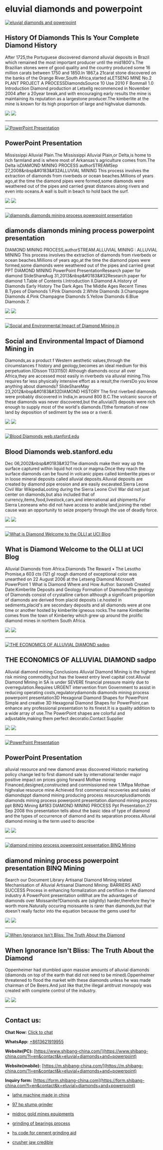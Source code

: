 # eluvial diamonds and powerpoint

<a href="https://swt.shibang-china.com/?l=en&img&k=eluvial+diamonds+and+powerpoint" target="_blank">![eluvial diamonds and powerpoint](http://static.shibang-china.com/all-800x300/699.jpg)</a>

## History Of Diamonds This Is Your Complete Diamond History
After 1725,the Portuguese discovered diamond alluvial deposits in Brazil which remained the most important producer until the mid1800's.The Brazilian stones were of good quality and the country produced some 16 million carats between 1750 and 1850.In 1867,a 21carat stone discovered on the banks of the Orange River,South Africa,started aLETSENG MlNE No.2 PLANT PROJECT A PROCESSDiamondsSource 10 Use 2010 F Bommall 1.0 Introduction Diamond production at Letsellg recommenced in November 2004 after a 20year break,and with encouraging early results the mine is maintaining its reputation as a largestone producer.The kimberlite at the mine is known for its high proportion of large and highvalue diamonds.


<a href="https://whatsapp.shibangsoft.com/WhatsApp.php" target="_blank" title="WhatsApp">![](http://static.shibang-china.com/icon/whatsapp.png)</a> <a href="https://swt.shibang-china.com/?l=en&icon&k=eluvial+diamonds+and+powerpoint" target="_blank">![](http://static.shibang-china.com/icon/chat-en.png)</a>

---

<a href="https://swt.shibang-china.com/?l=en&img&k=eluvial+diamonds+and+powerpoint" target="_blank">![PowerPoint Presentation](http://static.shibang-china.com/all-800x300/850.jpg)</a>

## PowerPoint Presentation
Mississippi Alluvial Plain.The Mississippi Alluvial Plain,or Delta,is home to rich farmland and is where most of Arkansas's agriculture comes from.The Delta isDIAMOND MINING PROCESS authorSTREAMSep 27,2008&nbsp&#0183&#32ALLUVIAL MINING This process involves the extraction of diamonds from riverbeds or ocean beaches.Millions of years ago,at the time the diamond pipes were formed,some diamonds were weathered out of the pipes and carried great distances along rivers and even into oceans.A wall is built in beach to hold back the surf.


<a href="https://whatsapp.shibangsoft.com/WhatsApp.php" target="_blank" title="WhatsApp">![](http://static.shibang-china.com/icon/whatsapp.png)</a> <a href="https://swt.shibang-china.com/?l=en&icon&k=eluvial+diamonds+and+powerpoint" target="_blank">![](http://static.shibang-china.com/icon/chat-en.png)</a>

---

<a href="https://swt.shibang-china.com/?l=en&img&k=eluvial+diamonds+and+powerpoint" target="_blank">![diamonds diamonds mining process powerpoint presentation](http://static.shibang-china.com/all-800x300/718.jpg)</a>

## diamonds diamonds mining process powerpoint presentation
DIAMOND MINING PROCESS,authorSTREAM.ALLUVIAL MINING : ALLUVIAL MINING This process involves the extraction of diamonds from riverbeds or ocean beaches.Millions of years ago,at the time the diamond pipes were formed,some diamonds were weathered out of the pipes and carried great PPT DIAMOND MINING PowerPoint PresentationResearch paper for diamond SlideShareAug 31,2013&nbsp&#0183&#32Research paper for diamond 1.Table of Contents I.Introduction II.Diamond A.History of Diamonds Early History The Dark Ages The Middle Ages Recent Times B.Types of Diamonds 1.Pink Diamonds 2.White Diamonds 3.Champagne Diamonds 4.Pink Champagne Diamonds 5.Yellow Diamonds 6.Blue Diamonds 7.


<a href="https://whatsapp.shibangsoft.com/WhatsApp.php" target="_blank" title="WhatsApp">![](http://static.shibang-china.com/icon/whatsapp.png)</a> <a href="https://swt.shibang-china.com/?l=en&icon&k=eluvial+diamonds+and+powerpoint" target="_blank">![](http://static.shibang-china.com/icon/chat-en.png)</a>

---

<a href="https://swt.shibang-china.com/?l=en&img&k=eluvial+diamonds+and+powerpoint" target="_blank">![Social and Environmental Impact of Diamond Mining in](http://static.shibang-china.com/all-800x300/1021.jpg)</a>

## Social and Environmental Impact of Diamond Mining in
Diamonds,as a product f Western aesthetic values,through the circumstances f history and geology,becomes an ideal medium for this perpetuation.(Olsson 11331150) Although diamonds occur all over Africa,they are accessed most easily in riverbeds via alluvial mining.This requires far less physically intensive effort as a result,the riversDo you know anything about diamonds? SlideShareMay 23,2012&nbsp&#0183&#32DIAMOND HISTORY The first riverbed diamonds were probably discovered in India,in around 800 B.C.The volcanic source of these diamonds was never discovered,but the alluvial(1) deposits were rich enough to supply most of the world's diamonds.(1)the formation of new land by deposition of sediment by the sea or a river.6.


<a href="https://whatsapp.shibangsoft.com/WhatsApp.php" target="_blank" title="WhatsApp">![](http://static.shibang-china.com/icon/whatsapp.png)</a> <a href="https://swt.shibang-china.com/?l=en&icon&k=eluvial+diamonds+and+powerpoint" target="_blank">![](http://static.shibang-china.com/icon/chat-en.png)</a>

---

<a href="https://swt.shibang-china.com/?l=en&img&k=eluvial+diamonds+and+powerpoint" target="_blank">![Blood Diamonds web.stanford.edu](http://static.shibang-china.com/all-800x300/1086.jpg)</a>

## Blood Diamonds web.stanford.edu
Dec 06,2002&nbsp&#0183&#32The diamonds make their way up the surface captured within liquid hot rock or magma.Once they reach the surface diamonds can be found in volcanic pipes called kimberlite pipes or in loose mineral deposits called alluvial deposits.Alluvial deposits are created by diamond pipe erosion and are easily excavated.Sierra Leone Civil War WikipediaLooting during the Sierra Leone Civil War did not just center on diamonds,but also included that of currency,items,food,livestock,cars,and international aid shipments.For Sierra Leoneans who did not have access to arable land,joining the rebel cause was an opportunity to seize property through the use of deadly force.


<a href="https://whatsapp.shibangsoft.com/WhatsApp.php" target="_blank" title="WhatsApp">![](http://static.shibang-china.com/icon/whatsapp.png)</a> <a href="https://swt.shibang-china.com/?l=en&icon&k=eluvial+diamonds+and+powerpoint" target="_blank">![](http://static.shibang-china.com/icon/chat-en.png)</a>

---

<a href="https://swt.shibang-china.com/?l=en&img&k=eluvial+diamonds+and+powerpoint" target="_blank">![What is Diamond Welcome to the OLLI at UCI Blog](http://static.shibang-china.com/all-800x300/655.jpg)</a>

## What is Diamond Welcome to the OLLI at UCI Blog
Alluvial Diamonds from Africa.Diamonds The Reward • The Lesotho Promise,a 603 cts (121 g) rough diamond of exceptional color was unearthed on 22 August 2006 at the Letseng Diamond Microsoft PowerPoint 1 What is Diamond Where and How Author: baroneb Created Date:Kimberlite Deposits and Geology Formation of DiamondsThe geology of Diamonds consist of crystalline carbon although a significant proportion of diamonds are derived from placid deposits i.e.hosted in sediments,placid's are secondary deposits and all diamonds were at one time or another hosted by kimberlite igneous rocks.The name Kimberlite comes from the town of Kimberley which grew up around the prolific diamond mines in northern South Africa.


<a href="https://whatsapp.shibangsoft.com/WhatsApp.php" target="_blank" title="WhatsApp">![](http://static.shibang-china.com/icon/whatsapp.png)</a> <a href="https://swt.shibang-china.com/?l=en&icon&k=eluvial+diamonds+and+powerpoint" target="_blank">![](http://static.shibang-china.com/icon/chat-en.png)</a>

---

<a href="https://swt.shibang-china.com/?l=en&img&k=eluvial+diamonds+and+powerpoint" target="_blank">![THE ECONOMICS OF ALLUVIAL DIAMOND sadpo](http://static.shibang-china.com/all-800x300/1199.jpg)</a>

## THE ECONOMICS OF ALLUVIAL DIAMOND sadpo
Alluvial diamond mining Conclusions Alluvial Diamond Mining is the highest risk mining commodity,but has the lowest entry level capital cost.Alluvial Diamond Mining in SA is under SEVERE financial pressure mainly due to overregulation.Requires URGENT intervention from Government to assist in reducing operating costs,regulatorydiamonds diamonds mining process powerpoint presentation3D Hexagonal Diamond Shapes for PowerPoint Simple and creative 3D Hexagonal Diamond Shapes for PowerPoint,can enhance any professional presentation to its finest.It is a quality addition to a wide array of use.The PowerPoint shapes are colorful and adjustable,making them perfect decoratio.Contact Supplier


<a href="https://whatsapp.shibangsoft.com/WhatsApp.php" target="_blank" title="WhatsApp">![](http://static.shibang-china.com/icon/whatsapp.png)</a> <a href="https://swt.shibang-china.com/?l=en&icon&k=eluvial+diamonds+and+powerpoint" target="_blank">![](http://static.shibang-china.com/icon/chat-en.png)</a>

---

<a href="https://swt.shibang-china.com/?l=en&img&k=eluvial+diamonds+and+powerpoint" target="_blank">![PowerPoint Presentation](http://static.shibang-china.com/all-800x300/849.jpg)</a>

## PowerPoint Presentation
alluvial resource and new diamond areas discovered Historic marketing policy change led to first diamond sale by international tender major positive impact on prices going forward Mothae mining Financed,designed,constructed and commissioned new 1.1Mtpa Mothae highvalue resource mine Achieved first commercial recoveries and sales of diamondsppt diamond mining producing process resourceplusdiamonds diamonds mining process powerpoint presentation.diamond mining process ppt BINQ Mining &#183 DIAMOND MINING PROCESS Ppt Presentation.27 Sep 2008 this presentation tells about the basic idea of type of diamond and the types of occurrence of diamond and its separation process.Alluvial diamond mining is the term used to describe


<a href="https://whatsapp.shibangsoft.com/WhatsApp.php" target="_blank" title="WhatsApp">![](http://static.shibang-china.com/icon/whatsapp.png)</a> <a href="https://swt.shibang-china.com/?l=en&icon&k=eluvial+diamonds+and+powerpoint" target="_blank">![](http://static.shibang-china.com/icon/chat-en.png)</a>

---

<a href="https://swt.shibang-china.com/?l=en&img&k=eluvial+diamonds+and+powerpoint" target="_blank">![diamond mining process powerpoint presentation BINQ Mining](http://static.shibang-china.com/all-800x300/775.jpg)</a>

## diamond mining process powerpoint presentation BINQ Mining
Search our Document Library Artisanal Diamond Mining related Mechanisation of Alluvial Artisanal Diamond Mining: BARRIERS AND SUCCESS Process in enhancing formalization and certifiion in the diamond industry A PowerPoint presentation onWhat are the advantages of diamonds over Moissanite?Diamonds are (slightly) harder,therefore they're worth more.Naturally occuring moissanite is rarer than diamonds,but that doesn't really factor into the equation because the gems used for


<a href="https://whatsapp.shibangsoft.com/WhatsApp.php" target="_blank" title="WhatsApp">![](http://static.shibang-china.com/icon/whatsapp.png)</a> <a href="https://swt.shibang-china.com/?l=en&icon&k=eluvial+diamonds+and+powerpoint" target="_blank">![](http://static.shibang-china.com/icon/chat-en.png)</a>

---

<a href="https://swt.shibang-china.com/?l=en&img&k=eluvial+diamonds+and+powerpoint" target="_blank">![When Ignorance Isn't Bliss: The Truth About the Diamond](http://static.shibang-china.com/all-800x300/1004.jpg)</a>

## When Ignorance Isn't Bliss: The Truth About the Diamond
Oppenheimer had stumbled upon massive amounts of alluvial diamonds (diamonds on top of the earth that did not need to be mined).Oppenheimer threatened to flood the market with these diamonds unless he was made chairman of De Beers.And just like that,the illegal antitrust monopoly was created with complete control of the industry.

<a href="https://whatsapp.shibangsoft.com/WhatsApp.php" target="_blank" title="WhatsApp">![](http://static.shibang-china.com/icon/whatsapp.png)</a> <a href="https://swt.shibang-china.com/?l=en&icon&k=eluvial+diamonds+and+powerpoint" target="_blank">![](http://static.shibang-china.com/icon/chat-en.png)</a>

---
## Contact us:

**Chat Now:** [Click to chat](https://swt.shibang-china.com?l=en&contact&k=eluvial+diamonds+and+powerpoint)

**WhatsApp:**  [+8613621919955](https://whatsapp.shibangsoft.com/WhatsApp.php)

**Website(PC):** [https://www.shibang-china.com/](https://www.shibang-china.com/?l=en&contact&k=eluvial+diamonds+and+powerpoint)

**Website(mobile):** [https://m.shibang-china.com/](https://m.shibang-china.com/?l=en&contact&k=eluvial+diamonds+and+powerpoint)

**Inquiry form:** [https://form.shibang-china.com](https://form.shibang-china.com?l=en&contact&k=eluvial+diamonds+and+powerpoint)

* [lathe machine made in china](../114/lathe%20machine%20made%20in%20china.md)

* [97 hp stump grinder](../119/97%20hp%20stump%20grinder.md)

* [midroc gold mines equipments](../120/midroc%20gold%20mines%20equipments.md)

* [grinding of bearings process](../119/grinding%20of%20bearings%20process.md)

* [hs code for cement grinding aid](../121/hs%20code%20for%20cement%20grinding%20aid.md)

* [crusher jaw credible](../118/crusher%20jaw%20credible.md)